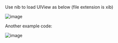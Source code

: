 Use nib to load UIView as below (file extension is xib)

![image](https://user-images.githubusercontent.com/81428296/148495139-0c90ce2d-1373-4075-a0a9-3e34b13654ef.png)

Another example code:

![image](https://user-images.githubusercontent.com/81428296/148495864-496ebb82-3795-44ad-bdd3-72bfbe315b51.png)

